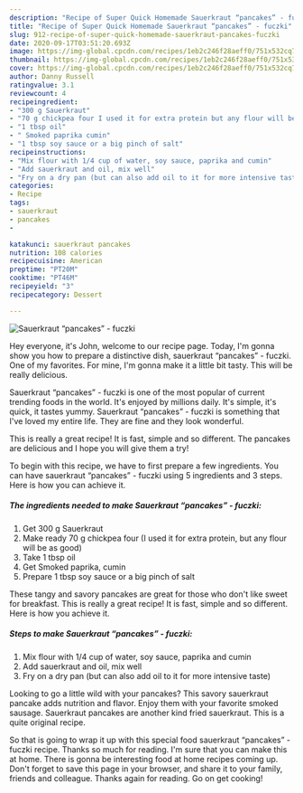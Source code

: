 ```yaml
---
description: "Recipe of Super Quick Homemade Sauerkraut “pancakes” - fuczki"
title: "Recipe of Super Quick Homemade Sauerkraut “pancakes” - fuczki"
slug: 912-recipe-of-super-quick-homemade-sauerkraut-pancakes-fuczki
date: 2020-09-17T03:51:20.693Z
image: https://img-global.cpcdn.com/recipes/1eb2c246f28aeff0/751x532cq70/sauerkraut-pancakes-fuczki-recipe-main-photo.jpg
thumbnail: https://img-global.cpcdn.com/recipes/1eb2c246f28aeff0/751x532cq70/sauerkraut-pancakes-fuczki-recipe-main-photo.jpg
cover: https://img-global.cpcdn.com/recipes/1eb2c246f28aeff0/751x532cq70/sauerkraut-pancakes-fuczki-recipe-main-photo.jpg
author: Danny Russell
ratingvalue: 3.1
reviewcount: 4
recipeingredient:
- "300 g Sauerkraut"
- "70 g chickpea four I used it for extra protein but any flour will be as good"
- "1 tbsp oil"
- " Smoked paprika cumin"
- "1 tbsp soy sauce or a big pinch of salt"
recipeinstructions:
- "Mix flour with 1/4 cup of water, soy sauce, paprika and cumin"
- "Add sauerkraut and oil, mix well"
- "Fry on a dry pan (but can also add oil to it for more intensive taste)"
categories:
- Recipe
tags:
- sauerkraut
- pancakes
- 

katakunci: sauerkraut pancakes  
nutrition: 108 calories
recipecuisine: American
preptime: "PT20M"
cooktime: "PT46M"
recipeyield: "3"
recipecategory: Dessert

---
```



![Sauerkraut “pancakes” - fuczki](https://img-global.cpcdn.com/recipes/1eb2c246f28aeff0/751x532cq70/sauerkraut-pancakes-fuczki-recipe-main-photo.jpg)

Hey everyone, it's John, welcome to our recipe page. Today, I'm gonna show you how to prepare a distinctive dish, sauerkraut “pancakes” - fuczki. One of my favorites. For mine, I'm gonna make it a little bit tasty. This will be really delicious.

Sauerkraut “pancakes” - fuczki is one of the most popular of current trending foods in the world. It's enjoyed by millions daily. It's simple, it's quick, it tastes yummy. Sauerkraut “pancakes” - fuczki is something that I've loved my entire life. They are fine and they look wonderful.

This is really a great recipe! It is fast, simple and so different. The pancakes are delicious and I hope you will give them a try!


To begin with this recipe, we have to first prepare a few ingredients. You can have sauerkraut “pancakes” - fuczki using 5 ingredients and 3 steps. Here is how you can achieve it.

<!--inarticleads1-->

##### The ingredients needed to make Sauerkraut “pancakes” - fuczki:

1. Get 300 g Sauerkraut
1. Make ready 70 g chickpea four (I used it for extra protein, but any flour will be as good)
1. Take 1 tbsp oil
1. Get  Smoked paprika, cumin
1. Prepare 1 tbsp soy sauce or a big pinch of salt


These tangy and savory pancakes are great for those who don&#39;t like sweet for breakfast. This is really a great recipe! It is fast, simple and so different. Here is how you achieve it. 

<!--inarticleads2-->

##### Steps to make Sauerkraut “pancakes” - fuczki:

1. Mix flour with 1/4 cup of water, soy sauce, paprika and cumin
1. Add sauerkraut and oil, mix well
1. Fry on a dry pan (but can also add oil to it for more intensive taste)


Looking to go a little wild with your pancakes? This savory sauerkraut pancake adds nutrition and flavor. Enjoy them with your favorite smoked sausage. Sauerkraut pancakes are another kind fried sauerkraut. This is a quite original recipe. 

So that is going to wrap it up with this special food sauerkraut “pancakes” - fuczki recipe. Thanks so much for reading. I'm sure that you can make this at home. There is gonna be interesting food at home recipes coming up. Don't forget to save this page in your browser, and share it to your family, friends and colleague. Thanks again for reading. Go on get cooking!

